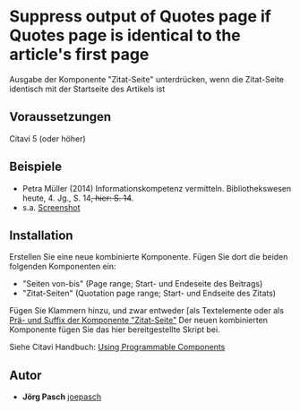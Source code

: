 # Suppress output of Quotes page if Quotes page is identical to the article's first page
Ausgabe der Komponente "Zitat-Seite" unterdrücken, wenn die Zitat-Seite identisch mit der Startseite des Artikels ist

## Voraussetzungen
Citavi 5 (oder höher)

## Beispiele

- Petra Müller (2014) Informationskompetenz vermitteln. Bibliothekswesen heute, 4. Jg., S. 14<del>, hier: S. 14</del>.
- s.a. [Screenshot](https://www.screencast.com/t/p7h2X4pT)

## Installation
Erstellen Sie eine neue kombinierte Komponente. Fügen Sie dort die beiden folgenden Komponenten ein:
- "Seiten von-bis" (Page range; Start- und Endeseite des Beitrags)
- "Zitat-Seiten" (Quotation page range; Start- und Endseite des Zitats)

Fügen Sie Klammern hinzu, und zwar entweder [als Textelemente oder als [Prä- und Suffix der Komponente "Zitat-Seite"](https://www.screencast.com/t/tbMberBp8i)
Der neuen kombinierten Komponente fügen Sie das hier bereitgestellte Skript bei.

Siehe Citavi Handbuch: [Using Programmable Components](https://www.citavi.com/programmable_components)

## Autor

* **Jörg Pasch** [joepasch](https://github.com/joepasch)
